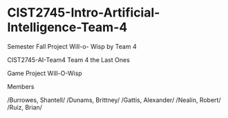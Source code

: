 # CIST2745-Intro-Artificial-Intelligence-Team-4
Semester Fall Project  Will-o- Wisp by Team 4


CIST2745-AI-Team4
Team 4 the Last Ones

Game Project Will-O-Wisp

Members

/Burrowes, Shantell/ /Dunams, Brittney/ /Gattis, Alexander/ /Nealin, Robert/ /Ruiz, Brian/
